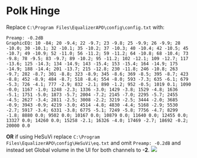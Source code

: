 # Polk Hinge
Replace `C:\Program Files\EqualizerAPO\config\config.txt` with:
```
Preamp: -0.2dB
GraphicEQ: 10 -84; 20 -9.4; 22 -9.7; 23 -9.8; 25 -9.9; 26 -9.9; 28 -10.0; 30 -10.1; 32 -10.1; 35 -10.2; 37 -10.3; 40 -10.4; 42 -10.5; 45 -10.7; 49 -10.9; 52 -11.0; 56 -11.2; 59 -11.2; 64 -10.8; 68 -10.4; 73 -9.8; 78 -9.5; 83 -9.7; 89 -10.2; 95 -11.2; 102 -12.1; 109 -12.7; 117 -13.6; 125 -14.3; 134 -14.9; 143 -15.4; 153 -15.4; 164 -14.9; 175 -14.9; 188 -14.4; 201 -13.7; 215 -12.8; 230 -11.8; 246 -10.8; 263 -9.7; 282 -8.7; 301 -8.8; 323 -8.9; 345 -8.6; 369 -8.5; 395 -8.7; 423 -8.8; 452 -8.9; 484 -8.7; 518 -8.4; 554 -8.0; 593 -7.3; 635 -6.1; 679 -5.3; 726 -4.1; 777 -2.9; 832 -2.1; 890 -1.2; 952 -0.5; 1019 0.1; 1090 -0.0; 1167 -1.0; 1248 -2.3; 1336 -3.0; 1429 -3.8; 1529 -4.8; 1636 -5.1; 1751 -5.0; 1873 -5.7; 2004 -7.2; 2145 -7.0; 2295 -5.7; 2455 -4.5; 2627 -3.4; 2811 -2.5; 3008 -2.2; 3219 -2.5; 3444 -2.0; 3685 -0.9; 3943 -0.9; 4219 -3.0; 4514 -4.8; 4830 -4.4; 5168 -2.9; 5530 -2.7; 5917 -3.4; 6331 -3.8; 6775 -5.1; 7249 -5.8; 7756 -4.7; 8299 -1.8; 8880 0.0; 9502 0.0; 10167 0.0; 10879 0.0; 11640 0.0; 12455 0.0; 13327 0.0; 14260 0.0; 15258 -2.1; 16326 -4.0; 17469 -2.7; 18692 -0.2; 20000 0.0
```
**OR** if using HeSuVi replace `C:\Program Files\EqualizerAPO\config\HeSuVi\eq.txt` and omit `Preamp: -0.2dB` and instead set Global volume in the UI for both channels to **-2**.
![](https://raw.githubusercontent.com/jaakkopasanen/AutoEq/master/results/Sonoma%20Model%20One/innerfidelity/onear/Polk%20Hinge/Polk%20Hinge.png)
